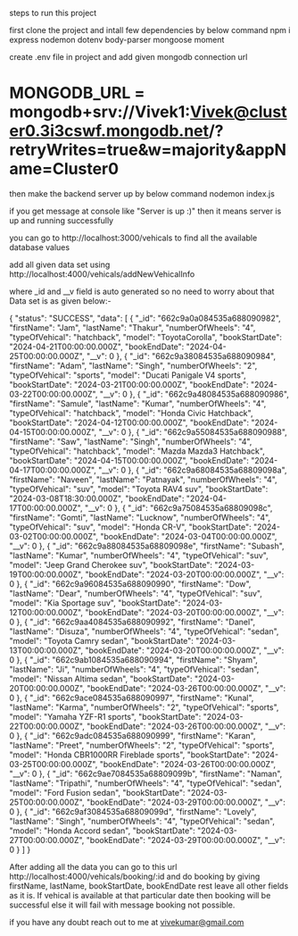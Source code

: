 steps to run this project

first clone the project and intall few dependencies by below command
npm i express nodemon dotenv body-parser mongoose moment

create .env file in project and add given mongodb connection url
# MONGODB_URL = mongodb+srv://Vivek1:Vivek@cluster0.3i3cswf.mongodb.net/?retryWrites=true&w=majority&appName=Cluster0

then make the backend server up by below command
nodemon index.js

if you get message at console like  "Server is up :)"
then it means server is up and running successfully

you can go to http://localhost:3000/vehicals 
to find all the available database values 


add all given data set using http://localhost:4000/vehicals/addNewVehicalInfo

where _id and __v field is auto generated so no need to worry about that
Data set is as given below:-

{
    "status": "SUCCESS",
    "data": [
        {
            "_id": "662c9a0a084535a688090982",
            "firstName": "Jam",
            "lastName": "Thakur",
            "numberOfWheels": "4",
            "typeOfVehical": "hatchback",
            "model": "ToyotaCorolla",
            "bookStartDate": "2024-04-21T00:00:00.000Z",
            "bookEndDate": "2024-04-25T00:00:00.000Z",
            "__v": 0
        },
        {
            "_id": "662c9a38084535a688090984",
            "firstName": "Adam",
            "lastName": "Singh",
            "numberOfWheels": "2",
            "typeOfVehical": "sports",
            "model": "Ducati Panigale V4 sports",
            "bookStartDate": "2024-03-21T00:00:00.000Z",
            "bookEndDate": "2024-03-22T00:00:00.000Z",
            "__v": 0
        },
        {
            "_id": "662c9a48084535a688090986",
            "firstName": "Samule",
            "lastName": "Kumar",
            "numberOfWheels": "4",
            "typeOfVehical": "hatchback",
            "model": "Honda Civic Hatchback",
            "bookStartDate": "2024-04-12T00:00:00.000Z",
            "bookEndDate": "2024-04-15T00:00:00.000Z",
            "__v": 0
        },
        {
            "_id": "662c9a55084535a688090988",
            "firstName": "Saw",
            "lastName": "Singh",
            "numberOfWheels": "4",
            "typeOfVehical": "hatchback",
            "model": "Mazda Mazda3 Hatchback",
            "bookStartDate": "2024-04-15T00:00:00.000Z",
            "bookEndDate": "2024-04-17T00:00:00.000Z",
            "__v": 0
        },
        {
            "_id": "662c9a68084535a68809098a",
            "firstName": "Naveen",
            "lastName": "Patnayak",
            "numberOfWheels": "4",
            "typeOfVehical": "suv",
            "model": "Toyota RAV4 suv",
            "bookStartDate": "2024-03-08T18:30:00.000Z",
            "bookEndDate": "2024-04-17T00:00:00.000Z",
            "__v": 0
        },
        {
            "_id": "662c9a75084535a68809098c",
            "firstName": "Gomti",
            "lastName": "Lucknow",
            "numberOfWheels": "4",
            "typeOfVehical": "suv",
            "model": "Honda CR-V",
            "bookStartDate": "2024-03-02T00:00:00.000Z",
            "bookEndDate": "2024-03-04T00:00:00.000Z",
            "__v": 0
        },
        {
            "_id": "662c9a88084535a68809098e",
            "firstName": "Subash",
            "lastName": "Kumar",
            "numberOfWheels": "4",
            "typeOfVehical": "suv",
            "model": "Jeep Grand Cherokee suv",
            "bookStartDate": "2024-03-19T00:00:00.000Z",
            "bookEndDate": "2024-03-20T00:00:00.000Z",
            "__v": 0
        },
        {
            "_id": "662c9a96084535a688090990",
            "firstName": "Dow",
            "lastName": "Dear",
            "numberOfWheels": "4",
            "typeOfVehical": "suv",
            "model": "Kia Sportage suv",
            "bookStartDate": "2024-03-12T00:00:00.000Z",
            "bookEndDate": "2024-03-20T00:00:00.000Z",
            "__v": 0
        },
        {
            "_id": "662c9aa4084535a688090992",
            "firstName": "Danel",
            "lastName": "Disuza",
            "numberOfWheels": "4",
            "typeOfVehical": "sedan",
            "model": "Toyota Camry sedan",
            "bookStartDate": "2024-03-13T00:00:00.000Z",
            "bookEndDate": "2024-03-20T00:00:00.000Z",
            "__v": 0
        },
        {
            "_id": "662c9ab1084535a688090994",
            "firstName": "Shyam",
            "lastName": "Ji",
            "numberOfWheels": "4",
            "typeOfVehical": "sedan",
            "model": "Nissan Altima sedan",
            "bookStartDate": "2024-03-20T00:00:00.000Z",
            "bookEndDate": "2024-03-26T00:00:00.000Z",
            "__v": 0
        },
        {
            "_id": "662c9ace084535a688090997",
            "firstName": "Kunal",
            "lastName": "Karma",
            "numberOfWheels": "2",
            "typeOfVehical": "sports",
            "model": "Yamaha YZF-R1 sports",
            "bookStartDate": "2024-03-22T00:00:00.000Z",
            "bookEndDate": "2024-03-26T00:00:00.000Z",
            "__v": 0
        },
        {
            "_id": "662c9adc084535a688090999",
            "firstName": "Karan",
            "lastName": "Preet",
            "numberOfWheels": "2",
            "typeOfVehical": "sports",
            "model": "Honda CBR1000RR Fireblade sports",
            "bookStartDate": "2024-03-25T00:00:00.000Z",
            "bookEndDate": "2024-03-26T00:00:00.000Z",
            "__v": 0
        },
        {
            "_id": "662c9ae7084535a68809099b",
            "firstName": "Naman",
            "lastName": "Tripathi",
            "numberOfWheels": "4",
            "typeOfVehical": "sedan",
            "model": "Ford Fusion sedan",
            "bookStartDate": "2024-03-25T00:00:00.000Z",
            "bookEndDate": "2024-03-29T00:00:00.000Z",
            "__v": 0
        },
        {
            "_id": "662c9af3084535a68809099d",
            "firstName": "Lovely",
            "lastName": "Singh",
            "numberOfWheels": "4",
            "typeOfVehical": "sedan",
            "model": "Honda Accord sedan",
            "bookStartDate": "2024-03-27T00:00:00.000Z",
            "bookEndDate": "2024-03-29T00:00:00.000Z",
            "__v": 0
        }
    ]
}


After adding all the data you can go to this url http://localhost:4000/vehicals/booking/:id
and do booking by giving firstName, lastName, bookStartDate, bookEndDate 
rest leave all other fields as it is. 
If vehical is available at that particular date then booking will be successful else it will fail with message booking not possible.

if you have any doubt reach out to me at vivekumar@gmail.com